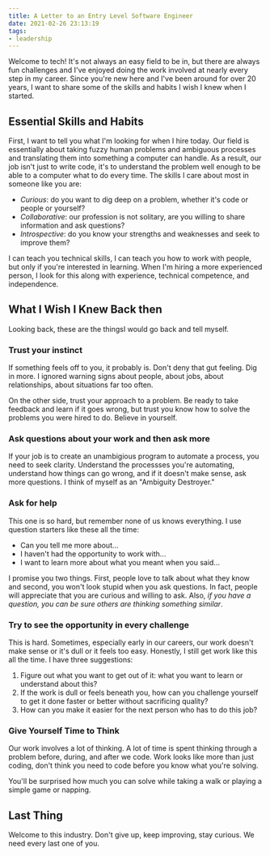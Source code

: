 ```yaml
---
title: A Letter to an Entry Level Software Engineer
date: 2021-02-26 23:13:19
tags:
- leadership
---
```


Welcome to tech! It's not always an easy field to be in, but there are always fun challenges and I've enjoyed doing the work involved at nearly every step in my career. Since you're new here and I've been around for over 20 years, I want to share some of the skills and habits I wish I knew when I started. 

<!-- more -->
## Essential Skills and Habits
First, I want to tell you what I'm looking for when I hire today. Our field is essentially about taking fuzzy human problems and ambiguous processes and translating them into something a computer can handle. As a result, our job isn't just to write code, it's to understand the problem well enough to be able to a computer what to do every time. The skills I care about most in someone like you are:

* _Curious_: do you want to dig deep on a problem, whether it's code or people or yourself?
* _Collaborative_: our profession is not solitary, are you willing to share information and ask questions?
* _Introspective_: do you know your strengths and weaknesses and seek to improve them?

I can teach you technical skills, I can teach you how to work with people, but only if you're interested in learning. When I'm hiring a more experienced person, I look for this along with experience, technical competence, and independence.

## What I Wish I Knew Back then
Looking back, these are the thingsI would go back and tell myself.

### Trust your instinct
If something feels off to you, it probably is. Don't deny that gut feeling. Dig in more. I ignored warning signs about people, about jobs, about relationships, about situations far too often.

On the other side, trust your approach to a problem. Be ready to take feedback and learn if it goes wrong, but trust you know how to solve the problems you were hired to do. Believe in yourself.

### Ask questions about your work and then ask more
If your job is to create an unambigious program to automate a process, you need to seek clarity. Understand the processses you're automating, understand how things can go wrong, and if it doesn't make sense, ask more questions. I think of myself as an "Ambiguity Destroyer."

### Ask for help
This one is so hard, but remember none of us knows everything. I use question starters like these all the time:

* Can you tell me more about...
* I haven't had the opportunity to work with...
* I want to learn more about what you meant when you said...

I promise you two things. First, people love to talk about what they know and second, you won't look stupid when you ask questions. In fact, people will appreciate that you are curious and willing to ask. Also, _if you have a question, you can be sure others are thinking something similar_.

### Try to see the opportunity in every challenge
This is hard. Sometimes, especially early in our careers, our work doesn't make sense or it's dull or it feels too easy. Honestly, I still get work like this all the time. I have three suggestions:

1. Figure out what you want to get out of it: what you want to learn or understand about this? 
1. If the work is dull or feels beneath you, how can you challenge yourself to get it done faster or better without sacrificing quality? 
1. How can you make it easier for the next person who has to do this job?

### Give Yourself Time to Think
Our work involves a lot of thinking. A lot of time is spent thinking through a problem before, during, and after we code. Work looks like more than just coding, don't think you need to code before you know what you're solving.

You'll be surprised how much you can solve while taking a walk or playing a simple game or napping. 

## Last Thing
Welcome to this industry. Don't give up, keep improving, stay curious. We need every last one of you.